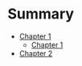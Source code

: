 # Summary

- [Chapter 1](./chapter_1.md)
	- [Chapter 1](./chapter_1_1.md)
- [Chapter 2](./chapter_2.md)
